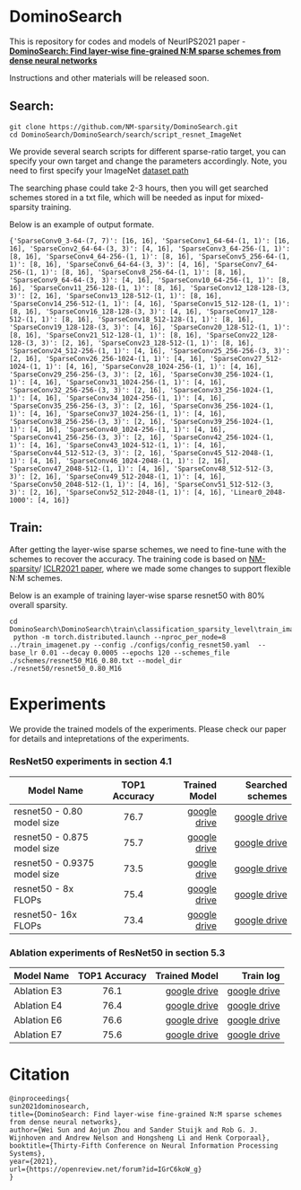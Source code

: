 # DominoSearch
This is repository for codes and models of NeurIPS2021 paper - **[DominoSearch: Find layer-wise fine-grained N:M sparse schemes from dense neural networks](https://openreview.net/forum?id=IGrC6koW_g)**

Instructions and other materials will be released soon.

## Search:
```
git clone https://github.com/NM-sparsity/DominoSearch.git
cd DominoSearch/DominoSearch/search/script_resnet_ImageNet
```
We provide several search scripts for different sparse-ratio target, you can specify your own target and change the parameters accordingly.
Note, you need to first specify your ImageNet [dataset path](https://github.com/NM-sparsity/DominoSearch/blob/main/DominoSearch/search/script_resnet_ImageNet/configs/config_resnet50_img_mix_from_dense.yaml) 

The searching phase could take 2-3 hours, then you will get searched schemes stored in a txt file, which will be needed as input for mixed-sparsity training. 

Below is an example of output formate.

```
{'SparseConv0_3-64-(7, 7)': [16, 16], 'SparseConv1_64-64-(1, 1)': [16, 16], 'SparseConv2_64-64-(3, 3)': [4, 16], 'SparseConv3_64-256-(1, 1)': [8, 16], 'SparseConv4_64-256-(1, 1)': [8, 16], 'SparseConv5_256-64-(1, 1)': [8, 16], 'SparseConv6_64-64-(3, 3)': [4, 16], 'SparseConv7_64-256-(1, 1)': [8, 16], 'SparseConv8_256-64-(1, 1)': [8, 16], 'SparseConv9_64-64-(3, 3)': [4, 16], 'SparseConv10_64-256-(1, 1)': [8, 16], 'SparseConv11_256-128-(1, 1)': [8, 16], 'SparseConv12_128-128-(3, 3)': [2, 16], 'SparseConv13_128-512-(1, 1)': [8, 16], 'SparseConv14_256-512-(1, 1)': [4, 16], 'SparseConv15_512-128-(1, 1)': [8, 16], 'SparseConv16_128-128-(3, 3)': [4, 16], 'SparseConv17_128-512-(1, 1)': [8, 16], 'SparseConv18_512-128-(1, 1)': [8, 16], 'SparseConv19_128-128-(3, 3)': [4, 16], 'SparseConv20_128-512-(1, 1)': [8, 16], 'SparseConv21_512-128-(1, 1)': [8, 16], 'SparseConv22_128-128-(3, 3)': [2, 16], 'SparseConv23_128-512-(1, 1)': [8, 16], 'SparseConv24_512-256-(1, 1)': [4, 16], 'SparseConv25_256-256-(3, 3)': [2, 16], 'SparseConv26_256-1024-(1, 1)': [4, 16], 'SparseConv27_512-1024-(1, 1)': [4, 16], 'SparseConv28_1024-256-(1, 1)': [4, 16], 'SparseConv29_256-256-(3, 3)': [2, 16], 'SparseConv30_256-1024-(1, 1)': [4, 16], 'SparseConv31_1024-256-(1, 1)': [4, 16], 'SparseConv32_256-256-(3, 3)': [2, 16], 'SparseConv33_256-1024-(1, 1)': [4, 16], 'SparseConv34_1024-256-(1, 1)': [4, 16], 'SparseConv35_256-256-(3, 3)': [2, 16], 'SparseConv36_256-1024-(1, 1)': [4, 16], 'SparseConv37_1024-256-(1, 1)': [4, 16], 'SparseConv38_256-256-(3, 3)': [2, 16], 'SparseConv39_256-1024-(1, 1)': [4, 16], 'SparseConv40_1024-256-(1, 1)': [4, 16], 'SparseConv41_256-256-(3, 3)': [2, 16], 'SparseConv42_256-1024-(1, 1)': [4, 16], 'SparseConv43_1024-512-(1, 1)': [4, 16], 'SparseConv44_512-512-(3, 3)': [2, 16], 'SparseConv45_512-2048-(1, 1)': [4, 16], 'SparseConv46_1024-2048-(1, 1)': [2, 16], 'SparseConv47_2048-512-(1, 1)': [4, 16], 'SparseConv48_512-512-(3, 3)': [2, 16], 'SparseConv49_512-2048-(1, 1)': [4, 16], 'SparseConv50_2048-512-(1, 1)': [4, 16], 'SparseConv51_512-512-(3, 3)': [2, 16], 'SparseConv52_512-2048-(1, 1)': [4, 16], 'Linear0_2048-1000': [4, 16]}
```

## Train:
After getting the layer-wise sparse schemes, we need to fine-tune with the schemes to recover the accuracy. The training code is based on [NM-sparsity](https://github.com/NM-sparsity/NM-sparsity)/ [ICLR2021 paper](https://arxiv.org/abs/2102.04010), where we made some changes to support flexible N:M schemes. 


Below is an example of training layer-wise sparse resnet50 with 80% overall sparsity. 
```
cd DominoSearch\DominoSearch\train\classification_sparsity_level\train_imagenet
 python -m torch.distributed.launch --nproc_per_node=8 ../train_imagenet.py --config ./configs/config_resnet50.yaml  --base_lr 0.01 --decay 0.0005 --epochs 120 --schemes_file ./schemes/resnet50_M16_0.80.txt --model_dir ./resnet50/resnet50_0.80_M16
```




# Experiments

We provide the trained models of the experiments. Please check our paper for details and intepretations of the experiments.

### ResNet50 experiments in section 4.1

|  Model Name  | TOP1 Accuracy   | Trained Model  | Searched schemes | 
| ------------- |:-------------:| -----:|  -----:  |
| resnet50 - 0.80 model size |  76.7  | [google drive](https://drive.google.com/file/d/1eZ6q_XKo2yDz6F87xYPhT6GnC8eVJ9tx/view?usp=sharing) | [google drive](https://drive.google.com/file/d/1QzPa9CWE9gOTvEH1kih7vTJR6lO8Mc1j/view?usp=sharing) |
| resnet50 - 0.875 model size      | 75.7      |  [google drive](https://drive.google.com/file/d/1YImPgGbmJtzxgGnOBsDAGlKPBO-m6YiA/view?usp=sharing) | [google drive](https://drive.google.com/file/d/1ebKLLTZKhujaW8TQbR5ZUi3rV13TSRxk/view?usp=sharing) |
| resnet50 - 0.9375 model size | 73.5      |  [google drive](https://drive.google.com/file/d/1Q6AL6zxLW77eBw5kTx8KyhkOba5RHKP3/view?usp=sharing) | [google drive](https://drive.google.com/file/d/1nSpBVdDTSa_jKzF-1h1t62D4tJq9Ntsx/view?usp=sharing) |
|resnet50 - 8x FLOPs| 75.4 | [google drive](https://drive.google.com/file/d/1A_WR72Y-Si1yt84H6aW5rXURnv7dX4QV/view?usp=sharing)| [google drive](https://drive.google.com/file/d/1HPs0bU8z0xh6XYpZUnzG9toKSIj6m0-Z/view?usp=sharing) |
|resnet50- 16x FLOPs| 73.4 | [google drive](https://drive.google.com/file/d/1s6Zz99bWt4_XPdZCtuqUjg_70G7zJyAr/view?usp=sharing)  | [google drive](https://drive.google.com/file/d/1dnZIwoUUpiFatDo1sxyPaJGk90yh__y4/view?usp=sharing) |

### Ablation experiments of ResNet50 in section 5.3

|  Model Name  | TOP1 Accuracy   | Trained Model  | Train log | 
| ------------- |:-------------: | -----:  | -----: |
| Ablation E3 |  76.1  | [google drive](https://drive.google.com/file/d/1i2S8Q-ely6U5i_gw35YRXbdoijKQhOBi/view?usp=sharing)  |  [google drive](https://drive.google.com/file/d/1JzrOiXLdzg8mXf0nddHEduBLNrMwLzVX/view?usp=sharing) |
| Ablation E4 |  76.4  | [google drive](https://drive.google.com/file/d/1WgNrGuT3ltCsCu3W-XP-G-pv7TfZwGYm/view?usp=sharing)  | [google drive](https://drive.google.com/file/d/1n3JrR0XuP72KU4W1D6PlAp1tSDwxoJXf/view?usp=sharing) | 
| Ablation E6 |  76.6  | [google drive](https://drive.google.com/file/d/199VE8CwGoUnvQlvD4A0nCIH1h9TbxYGD/view?usp=sharing)  | [google drive](https://drive.google.com/file/d/1ZjEKlXSEz7iNBSKPiZ4zL7QVp6tyaRuY/view?usp=sharing) | 
| Ablation E7 |  75.6  | [google drive](https://drive.google.com/file/d/1gpy0m9EZUmQsMt5pKPlOHRaJNisepGb2/view?usp=sharing)  | [google drive](https://drive.google.com/file/d/1RNDYr7soWqv7SQhHfg9dJ2s6CtWSnb61/view?usp=sharing) | 



# Citation
```
@inproceedings{
sun2021dominosearch,
title={DominoSearch: Find layer-wise fine-grained N:M sparse schemes from dense neural networks},
author={Wei Sun and Aojun Zhou and Sander Stuijk and Rob G. J. Wijnhoven and Andrew Nelson and Hongsheng Li and Henk Corporaal},
booktitle={Thirty-Fifth Conference on Neural Information Processing Systems},
year={2021},
url={https://openreview.net/forum?id=IGrC6koW_g}
}
```
